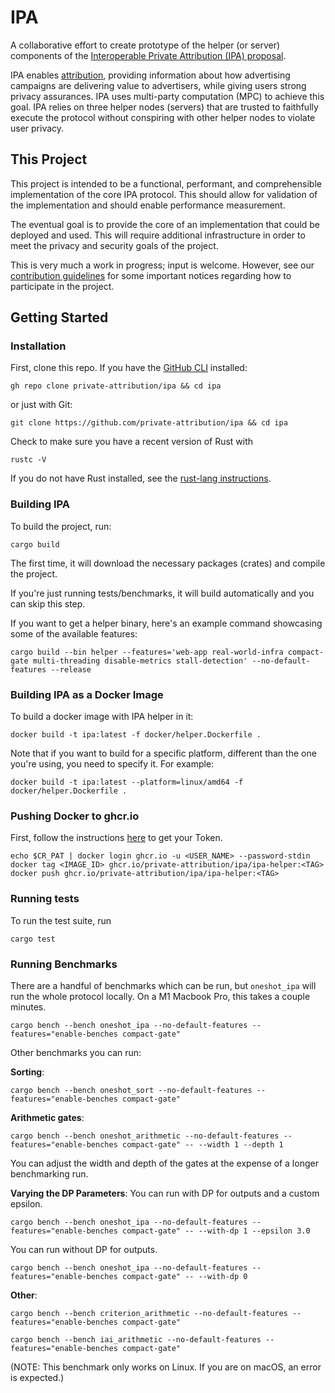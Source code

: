 # IPA

A collaborative effort to create prototype of the helper (or server) components
of the [Interoperable Private Attribution (IPA)
proposal](https://github.com/patcg-individual-drafts/ipa/).

IPA enables
[attribution](https://en.wikipedia.org/wiki/Attribution_(marketing)), providing
information about how advertising campaigns are delivering value to advertisers,
while giving users strong privacy assurances.  IPA uses multi-party computation
(MPC) to achieve this goal.  IPA relies on three helper nodes (servers) that are
trusted to faithfully execute the protocol without conspiring with other helper
nodes to violate user privacy.

## This Project

This project is intended to be a functional, performant, and comprehensible
implementation of the core IPA protocol.  This should allow for validation of
the implementation and should enable performance measurement.

The eventual goal is to provide the core of an implementation that could be
deployed and used.  This will require additional infrastructure in order to meet
the privacy and security goals of the project.

This is very much a work in progress; input is welcome.  However, see our
[contribution guidelines](./CONTRIBUTING.md) for some important notices
regarding how to participate in the project.

## Getting Started

### Installation

First, clone this repo. If you have the [GitHub CLI](https://cli.github.com/manual/installation) installed:

```
gh repo clone private-attribution/ipa && cd ipa
```

or just with Git:

```
git clone https://github.com/private-attribution/ipa && cd ipa
```

Check to make sure you have a recent version of Rust with

```
rustc -V
```

If you do not have Rust installed, see the [rust-lang instructions](https://www.rust-lang.org/tools/install).

### Building IPA

To build the project, run:

```
cargo build
```

The first time, it will download the necessary packages (crates) and compile the project.

If you're just running tests/benchmarks, it will build automatically and you can skip this step.

If you want to get a helper binary, here's an example command showcasing some of the available features:

```
cargo build --bin helper --features='web-app real-world-infra compact-gate multi-threading disable-metrics stall-detection' --no-default-features --release
```

### Building IPA as a Docker Image

To build a docker image with IPA helper in it:

```
docker build -t ipa:latest -f docker/helper.Dockerfile .
```

Note that if you want to build for a specific platform, different than the one you're using, you need to specify it. For example:

```
docker build -t ipa:latest --platform=linux/amd64 -f docker/helper.Dockerfile .
```

### Pushing Docker to ghcr.io

First, follow the instructions [here](https://docs.github.com/en/packages/working-with-a-github-packages-registry/working-with-the-container-registry) to get your Token.

```
echo $CR_PAT | docker login ghcr.io -u <USER_NAME> --password-stdin
docker tag <IMAGE_ID> ghcr.io/private-attribution/ipa/ipa-helper:<TAG>
docker push ghcr.io/private-attribution/ipa/ipa-helper:<TAG>
```

### Running tests

To run the test suite, run

```
cargo test
```

### Running Benchmarks

There are a handful of benchmarks which can be run, but `oneshot_ipa` will run the whole protocol locally. On a M1 Macbook Pro, this takes a couple minutes.

```
cargo bench --bench oneshot_ipa --no-default-features --features="enable-benches compact-gate"
```

Other benchmarks you can run:

**Sorting**:
```
cargo bench --bench oneshot_sort --no-default-features --features="enable-benches compact-gate"
```

**Arithmetic gates**:
```
cargo bench --bench oneshot_arithmetic --no-default-features --features="enable-benches compact-gate" -- --width 1 --depth 1
```
You can adjust the width and depth of the gates at the expense of a longer benchmarking run.

**Varying the DP Parameters**:
You can run with DP for outputs and a custom epsilon. 
```
cargo bench --bench oneshot_ipa --no-default-features --features="enable-benches compact-gate" -- --with-dp 1 --epsilon 3.0
```
You can run without DP for outputs. 
```
cargo bench --bench oneshot_ipa --no-default-features --features="enable-benches compact-gate" -- --with-dp 0 
```

**Other**:
```
cargo bench --bench criterion_arithmetic --no-default-features --features="enable-benches compact-gate"
```

```
cargo bench --bench iai_arithmetic --no-default-features --features="enable-benches compact-gate"
```
(NOTE: This benchmark only works on Linux. If you are on macOS, an error is expected.)
